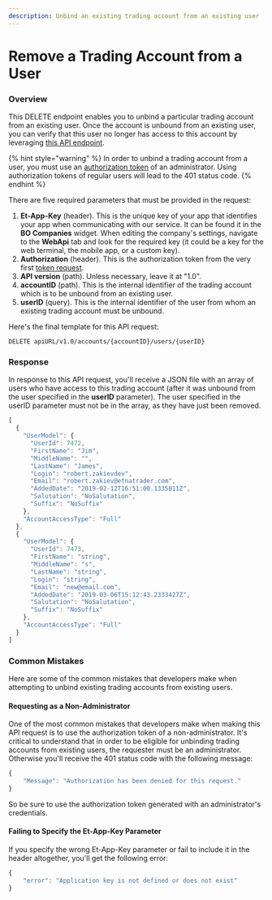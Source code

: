 ```yaml
---
description: Unbind an existing trading account from an existing user
---
```


# Remove a Trading Account from a User

### Overview

This DELETE endpoint enables you to unbind a particular trading account from an existing user. Once the account is unbound from an existing user, you can verify that this user no longer has access to this account by leveraging [this API endpoint](../user-accounts/list-users-accounts/).

{% hint style="warning" %}
In order to unbind a trading account from a user, you must use an [authorization token](../authentication/) of an administrator. Using authorization tokens of regular users will lead to the 401 status code.
{% endhint %}

There are five required parameters that must be provided in the request:

1. **Et-App-Key** \(header\). This is the unique key of your app that identifies your app when communicating with our service. It can be found it in the **BO Companies** widget. When editing the company's settings, navigate to the **WebApi** tab and look for the required key \(it could be a key for the web terminal, the mobile app, or a custom key\).
2. **Authorization** \(header\). This is the authorization token from the very first [token request](../authentication/).
3. **API version** \(path\). Unless necessary, leave it at "1.0".
4. **accountID** \(path\). This is the internal identifier of the trading account which is to be unbound from an existing user.
5. **userID** \(query\). This is the internal identifier of the user from whom an existing trading account must be unbound.

Here's the final template for this API request:

```text
DELETE apiURL/v1.0/accounts/{accountID}/users/{userID}
```

### Response

In response to this API request, you'll receive a JSON file with an array of users who have access to this trading account \(after it was unbound from the user specified in the **userID** parameter\). The user specified in the userID parameter must not be in the array, as they have just been removed.

```javascript
[
  {
    "UserModel": {
      "UserId": 7472,
      "FirstName": "Jim",
      "MiddleName": "",
      "LastName": "James",
      "Login": "robert.zakievdev",
      "Email": "robert.zakiev@etnatrader.com",
      "AddedDate": "2019-02-12T16:51:00.1335811Z",
      "Salutation": "NoSalutation",
      "Suffix": "NoSuffix"
    },
    "AccountAccessType": "Full"
  },
  {
    "UserModel": {
      "UserId": 7473,
      "FirstName": "string",
      "MiddleName": "s",
      "LastName": "string",
      "Login": "string",
      "Email": "new@email.com",
      "AddedDate": "2019-03-06T15:12:43.2333427Z",
      "Salutation": "NoSalutation",
      "Suffix": "NoSuffix"
    },
    "AccountAccessType": "Full"
  }
]
```

### Common Mistakes

Here are some of the common mistakes that developers make when attempting to unbind existing trading accounts from existing users.

#### Requesting as a Non-Administrator

One of the most common mistakes that developers make when making this API request is to use the authorization token of a non-administrator. It's critical to understand that in order to be eligible for unbinding trading accounts from existing users, the requester must be an administrator. Otherwise you'll receive the 401 status code with the following message:

```javascript
{
    "Message": "Authorization has been denied for this request."
}
```

So be sure to use the authorization token generated with an administrator's credentials.

#### Failing to Specify the Et-App-Key Parameter

If you specify the wrong Et-App-Key parameter or fail to include it in the header altogether, you'll get the following error:

```javascript
{
    "error": "Application key is not defined or does not exist"
}
```






